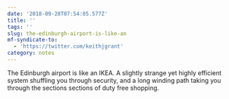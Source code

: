 ```yaml
---
date: '2018-09-28T07:54:05.577Z'
title: ''
tags: ''
slug: the-edinburgh-airport-is-like-an
mf-syndicate-to:
  - 'https://twitter.com/keithjgrant'
category: notes
---
```

The Edinburgh airport is like an IKEA. A slightly strange yet highly efficient system shuffling you through security, and a long winding path taking you through the sections sections of duty free shopping.
